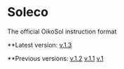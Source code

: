 # Soleco
The official OikoSol instruction format

**Latest version: 
[v.1.3](https://github.com/OikoSol/Soleco/blob/master/OikoSol%20Soleco%20v.1.3.odt)

**Previous versions:
[v.1.2](https://github.com/OikoSol/Soleco/blob/master/OikoSol%20Soleco%20v.1.2.odt)
[v.1.1](https://github.com/OikoSol/Soleco/blob/master/OikoSol%20Soleco%20v.1.1.odt)
[v.1](https://github.com/OikoSol/Soleco/blob/master/OikoSol%20Soleco%20v.1.odt)
